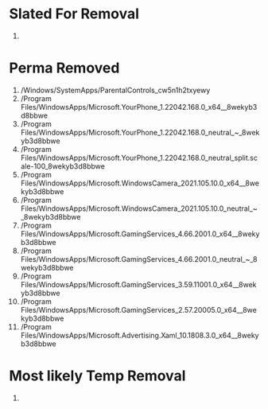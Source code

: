 # Slated For Removal

1. 
# Perma Removed

1. /Windows/SystemApps/ParentalControls_cw5n1h2txyewy
2. /Program Files/WindowsApps/Microsoft.YourPhone_1.22042.168.0_x64__8wekyb3d8bbwe
3. /Program Files/WindowsApps/Microsoft.YourPhone_1.22042.168.0_neutral_~_8wekyb3d8bbwe
4. /Program Files/WindowsApps/Microsoft.YourPhone_1.22042.168.0_neutral_split.scale-100_8wekyb3d8bbwe
5. /Program Files/WindowsApps/Microsoft.WindowsCamera_2021.105.10.0_x64__8wekyb3d8bbwe
6. /Program Files/WindowsApps/Microsoft.WindowsCamera_2021.105.10.0_neutral_~_8wekyb3d8bbwe
7. /Program Files/WindowsApps/Microsoft.GamingServices_4.66.2001.0_x64__8wekyb3d8bbwe
8. /Program Files/WindowsApps/Microsoft.GamingServices_4.66.2001.0_neutral_~_8wekyb3d8bbwe
9. /Program Files/WindowsApps/Microsoft.GamingServices_3.59.11001.0_x64__8wekyb3d8bbwe
10. /Program Files/WindowsApps/Microsoft.GamingServices_2.57.20005.0_x64__8wekyb3d8bbwe
11. /Program Files/WindowsApps/Microsoft.Advertising.Xaml_10.1808.3.0_x64__8wekyb3d8bbwe
# Most likely Temp Removal

1.
